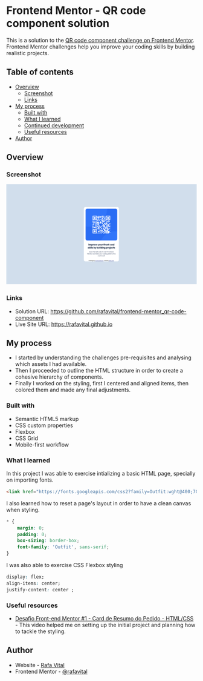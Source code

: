 # Frontend Mentor - QR code component solution

This is a solution to the [QR code component challenge on Frontend Mentor](https://www.frontendmentor.io/challenges/qr-code-component-iux_sIO_H). Frontend Mentor challenges help you improve your coding skills by building realistic projects. 

## Table of contents

- [Overview](#overview)
  - [Screenshot](#screenshot)
  - [Links](#links)
- [My process](#my-process)
  - [Built with](#built-with)
  - [What I learned](#what-i-learned)
  - [Continued development](#continued-development)
  - [Useful resources](#useful-resources)
- [Author](#author)

## Overview

### Screenshot

![](images/2023-05-15_screenshot_002.png)

### Links

- Solution URL: https://github.com/rafavital/frontend-mentor_qr-code-component
- Live Site URL: https://rafavital.github.io

## My process

- I started by understanding the challenges pre-requisites and analysing which assets I had available.
- Then I proceeded to outline the HTML structure in order to create a cohesive hierarchy of components.
- Finally I worked on the styling, first I centered and aligned items, then colored them and made any final adjustments.

### Built with

- Semantic HTML5 markup
- CSS custom properties
- Flexbox
- CSS Grid
- Mobile-first workflow

### What I learned

In this project I was able to exercise intializing a basic HTML page, specially on importing fonts.
```html
<link href="https://fonts.googleapis.com/css2?family=Outfit:wght@400;700&display=swap" rel="stylesheet">
```

I also learned how to reset a page's layout in order to have a clean canvas when styling.

```css
* {
    margin: 0;
    padding: 0;
    box-sizing: border-box;
    font-family: 'Outfit', sans-serif;
}
```

I was also able to exercise CSS Flexbox styling

```css
display: flex; 
align-items: center;
justify-content: center ;
```

### Useful resources

- [Desafio Front-end Mentor #1 - Card de Resumo do Pedido - HTML/CSS](https://www.youtube.com/watch?v=ap_KHxw4Q_E) - This video helped me on setting up the initial project and planning how to tackle the styling.

## Author

- Website - [Rafa Vital](https://rafavital.com.br/)
- Frontend Mentor - [@rafavital](https://www.frontendmentor.io/profile/rafavital)
